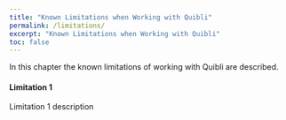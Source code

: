 ```yaml
---
title: "Known Limitations when Working with Quibli"
permalink: /limitations/
excerpt: "Known Limitations when Working with Quibli"
toc: false
---
```


In this chapter the known limitations of working with Quibli are described.

#### Limitation 1
Limitation 1 description

